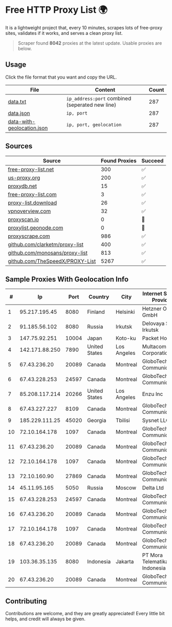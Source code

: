 
# Free HTTP Proxy List 🌍

It is a lightweight project that, every 10 minutes, scrapes lots of free-proxy sites, validates if it works, and serves a clean proxy list.


> Scraper found **8042** proxies at the latest update. Usable proxies are below.

## Usage

Click the file format that you want and copy the URL.


|File|Content|Count|
|----|-------|-----|
|[data.txt](https://raw.githubusercontent.com/themiralay/Proxy-List-World/master/data.txt)|`ip_address:port` combined (seperated new line)|287|
|[data.json](https://raw.githubusercontent.com/themiralay/Proxy-List-World/master/data.json)|`ip, port`|287|
|[data-with-geolocation.json](https://raw.githubusercontent.com/themiralay/Proxy-List-World/master/data-with-geolocation.json)|`ip, port, geolocation`|287|

## Sources

|Source|Found Proxies|Succeed|
|------|-------------|-------|
|[free-proxy-list.net](https://free-proxy-list.net)|300|✅|
|[us-proxy.org](https://www.us-proxy.org)|200|✅|
|[proxydb.net](http://proxydb.net)|15|✅|
|[free-proxy-list.com](https://free-proxy-list.com/?page=&port=&type%5B%5D=http&type%5B%5D=https&up_time=0&search=Search)|3|✅|
|[proxy-list.download](https://www.proxy-list.download/HTTP)|26|✅|
|[vpnoverview.com](https://vpnoverview.com/privacy/anonymous-browsing/free-proxy-servers)|32|✅|
|[proxyscan.io](https://www.proxyscan.io)|0|🚫|
|[proxylist.geonode.com](https://proxylist.geonode.com/api/proxy-list?limit=300&page=1&sort_by=lastChecked&sort_type=desc&protocols=http,https)|0|🚫|
|[proxyscrape.com](https://api.proxyscrape.com/v2/?request=displayproxies&protocol=http&timeout=10000&country=all&ssl=all&anonymity=all)|986|✅|
|[github.com/clarketm/proxy-list](https://raw.githubusercontent.com/clarketm/proxy-list/master/proxy-list-raw.txt)|400|✅|
|[github.com/monosans/proxy-list](https://raw.githubusercontent.com/monosans/proxy-list/main/proxies/http.txt)|813|✅|
|[github.com/TheSpeedX/PROXY-List](https://raw.githubusercontent.com/TheSpeedX/PROXY-List/master/http.txt)|5267|✅|


## Sample Proxies With Geolocation Info

|#|Ip|Port|Country|City|Internet Service Provider|
|-|--|----|-------|----|-------------------------|
|1|95.217.195.45|8080|Finland|Helsinki|Hetzner Online GmbH|
|2|91.185.56.102|8080|Russia|Irkutsk|Delovaya Set' - Irkutsk|
|3|147.75.92.251|10004|Japan|Koto-ku|Packet Host, Inc.|
|4|142.171.88.250|7890|United States|Los Angeles|Multacom Corporation|
|5|67.43.236.20|20089|Canada|Montreal|GloboTech Communications|
|6|67.43.228.253|24597|Canada|Montreal|GloboTech Communications|
|7|85.208.117.214|20266|United States|Los Angeles|Enzu Inc|
|8|67.43.227.227|8109|Canada|Montreal|GloboTech Communications|
|9|185.229.111.25|45020|Georgia|Tbilisi|Sysnet LLC|
|10|72.10.164.178|1097|Canada|Montreal|GloboTech Communications|
|11|67.43.236.20|20089|Canada|Montreal|GloboTech Communications|
|12|72.10.164.178|1097|Canada|Montreal|GloboTech Communications|
|13|72.10.160.90|27869|Canada|Montreal|GloboTech Communications|
|14|45.11.95.165|5050|Russia|Moscow|Delta Ltd|
|15|67.43.228.253|24597|Canada|Montreal|GloboTech Communications|
|16|67.43.236.20|20089|Canada|Montreal|GloboTech Communications|
|17|72.10.164.178|1097|Canada|Montreal|GloboTech Communications|
|18|67.43.236.20|20089|Canada|Montreal|GloboTech Communications|
|19|103.36.35.135|8080|Indonesia|Jakarta|PT Mora Telematika Indonesia|
|20|67.43.236.20|20089|Canada|Montreal|GloboTech Communications|



## Contributing

Contributions are welcome, and they are greatly appreciated! Every
little bit helps, and credit will always be given.

